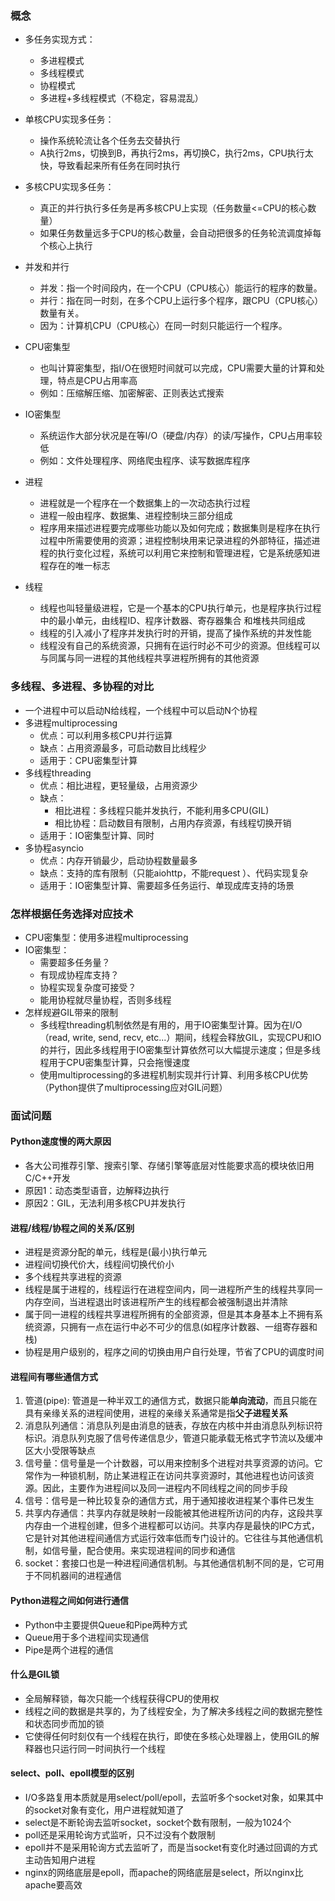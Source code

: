 ### 概念
* 多任务实现方式：
  * 多进程模式
  * 多线程模式
  * 协程模式
  * 多进程+多线程模式（不稳定，容易混乱）
* 单核CPU实现多任务：
  * 操作系统轮流让各个任务去交替执行
  * A执行2ms，切换到B，再执行2ms，再切换C，执行2ms，CPU执行太快，导致看起来所有任务在同时执行
* 多核CPU实现多任务：
  * 真正的并行执行多任务是再多核CPU上实现（任务数量<=CPU的核心数量）
  * 如果任务数量远多于CPU的核心数量，会自动把很多的任务轮流调度掉每个核心上执行
* 并发和并行
  * 并发：指一个时间段内，在一个CPU（CPU核心）能运行的程序的数量。
  * 并行：指在同一时刻，在多个CPU上运行多个程序，跟CPU（CPU核心）数量有关。
  * 因为：计算机CPU（CPU核心）在同一时刻只能运行一个程序。

* CPU密集型
  * 也叫计算密集型，指I/O在很短时间就可以完成，CPU需要大量的计算和处理，特点是CPU占用率高 
  * 例如：压缩解压缩、加密解密、正则表达式搜索
* IO密集型
  * 系统运作大部分状况是在等I/O（硬盘/内存）的读/写操作，CPU占用率较低
  * 例如：文件处理程序、网络爬虫程序、读写数据库程序 

 
* 进程
  * 进程就是一个程序在一个数据集上的一次动态执行过程
  * 进程一般由程序、数据集、进程控制块三部分组成
  * 程序用来描述进程要完成哪些功能以及如何完成；数据集则是程序在执行过程中所需要使用的资源；进程控制块用来记录进程的外部特征，描述进程的执行变化过程，系统可以利用它来控制和管理进程，它是系统感知进程存在的唯一标志

* 线程
  * 线程也叫轻量级进程，它是一个基本的CPU执行单元，也是程序执行过程中的最小单元，由线程ID、程序计数器、寄存器集合 和堆栈共同组成
  * 线程的引入减小了程序并发执行时的开销，提高了操作系统的并发性能
  * 线程没有自己的系统资源，只拥有在运行时必不可少的资源。但线程可以与同属与同一进程的其他线程共享进程所拥有的其他资源

### 多线程、多进程、多协程的对比
* 一个进程中可以启动N给线程，一个线程中可以启动N个协程
* 多进程multiprocessing
  * 优点：可以利用多核CPU并行运算
  * 缺点：占用资源最多，可启动数目比线程少
  * 适用于：CPU密集型计算
* 多线程threading
  * 优点：相比进程，更轻量级，占用资源少
  * 缺点：
    * 相比进程：多线程只能并发执行，不能利用多CPU(GIL)
    * 相比协程：启动数目有限制，占用内存资源，有线程切换开销 
  * 适用于：IO密集型计算、同时
* 多协程asyncio
  * 优点：内存开销最少，启动协程数量最多
  * 缺点：支持的库有限制（只能aiohttp，不能request ）、代码实现复杂
  * 适用于：IO密集型计算、需要超多任务运行、单现成库支持的场景

### 怎样根据任务选择对应技术
* CPU密集型：使用多进程multiprocessing
* IO密集型：
  * 需要超多任务量？
  * 有现成协程库支持？  
  * 协程实现复杂度可接受？
  * 能用协程就尽量协程，否则多线程
* 怎样规避GIL带来的限制
  * 多线程threading机制依然是有用的，用于IO密集型计算。因为在I/O（read, write, send, recv, etc...）期间，线程会释放GIL，实现CPU和IO的并行，因此多线程用于IO密集型计算依然可以大幅提示速度；但是多线程用于CPU密集型计算，只会拖慢速度 
  * 使用multiprocessing的多进程机制实现并行计算、利用多核CPU优势（Python提供了multiprocessing应对GIL问题）

### 面试问题
#### Python速度慢的两大原因
* 各大公司推荐引擎、搜索引擎、存储引擎等底层对性能要求高的模块依旧用C/C++开发
* 原因1：动态类型语音，边解释边执行
* 原因2：GIL，无法利用多核CPU并发执行

#### 进程/线程/协程之间的关系/区别
* 进程是资源分配的单元，线程是(最小)执行单元
* 进程间切换代价大，线程间切换代价小
* 多个线程共享进程的资源
* 线程是属于进程的，线程运行在进程空间内，同一进程所产生的线程共享同一内存空间，当进程退出时该进程所产生的线程都会被强制退出并清除
* 属于同一进程的线程共享进程所拥有的全部资源，但是其本身基本上不拥有系统资源，只拥有一点在运行中必不可少的信息(如程序计数器、一组寄存器和栈)
* 协程是用户级别的，程序之间的切换由用户自行处理，节省了CPU的调度时间


#### 进程间有哪些通信方式
1. 管道(pipe): 管道是一种半双工的通信方式，数据只能**单向流动**，而且只能在具有亲缘关系的进程间使用，进程的亲缘关系通常是指**父子进程关系**
2. 消息队列通信：消息队列是由消息的链表，存放在内核中并由消息队列标识符标识。消息队列克服了信号传递信息少，管道只能承载无格式字节流以及缓冲区大小受限等缺点
3. 信号量：信号量是一个计数器，可以用来控制多个进程对共享资源的访问。它常作为一种锁机制，防止某进程正在访问共享资源时，其他进程也访问该资源。因此，主要作为进程间以及同一进程内不同线程之间的同步手段
4. 信号：信号是一种比较复杂的通信方式，用于通知接收进程某个事件已发生
5. 共享内存通信：共享内存就是映射一段能被其他进程所访问的内存，这段共享内存由一个进程创建，但多个进程都可以访问。共享内存是最快的IPC方式，它是针对其他进程间通信方式运行效率低而专门设计的。它往往与其他通信机制，如信号量，配合使用。来实现进程间的同步和通信
6. socket：套接口也是一种进程间通信机制。与其他通信机制不同的是，它可用于不同机器间的进程通信

#### Python进程之间如何进行通信
* Python中主要提供Queue和Pipe两种方式
* Queue用于多个进程间实现通信
* Pipe是两个进程的通信

#### 什么是GIL锁
* 全局解释锁，每次只能一个线程获得CPU的使用权
* 线程之间的数据是共享的，为了线程安全，为了解决多线程之间的数据完整性和状态同步而加的锁
* 它使得任何时刻仅有一个线程在执行，即使在多核心处理器上，使用GIL的解释器也只运行同一时间执行一个线程

#### select、poll、epoll模型的区别
* I/O多路复用本质就是用select/poll/epoll，去监听多个socket对象，如果其中的socket对象有变化，用户进程就知道了
* select是不断轮询去监听socket，socket个数有限制，一般为1024个
* poll还是采用轮询方式监听，只不过没有个数限制
* epoll并不是采用轮询方式去监听了，而是当socket有变化时通过回调的方式主动告知用户进程
* nginx的网络底层是epoll，而apache的网络底层是select，所以nginx比apache要高效
